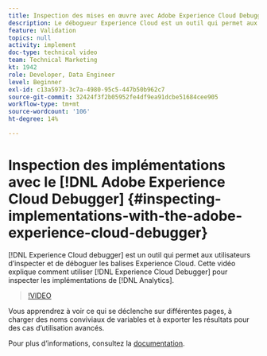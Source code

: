 ```yaml
---
title: Inspection des mises en œuvre avec Adobe Experience Cloud Debugger
description: Le débogueur Experience Cloud est un outil qui permet aux utilisateurs d’inspecter et de déboguer les balises Experience Cloud. Cette vidéo explique comment utiliser l’Experience Cloud Debugger pour inspecter les implémentations d’Analytics.
feature: Validation
topics: null
activity: implement
doc-type: technical video
team: Technical Marketing
kt: 1942
role: Developer, Data Engineer
level: Beginner
exl-id: c13a5973-3c7a-4980-95c5-447b50b962c7
source-git-commit: 32424f3f2b05952fe4df9ea91dcbe51684cee905
workflow-type: tm+mt
source-wordcount: '106'
ht-degree: 14%

---
```


# Inspection des implémentations avec le [!DNL Adobe Experience Cloud Debugger] {#inspecting-implementations-with-the-adobe-experience-cloud-debugger}

[!DNL Experience Cloud debugger] est un outil qui permet aux utilisateurs d’inspecter et de déboguer les balises Experience Cloud. Cette vidéo explique comment utiliser [!DNL Experience Cloud Debugger] pour inspecter les implémentations de [!DNL Analytics].

>[!VIDEO](https://video.tv.adobe.com/v/23878/?quality=12)

Vous apprendrez à voir ce qui se déclenche sur différentes pages, à charger des noms conviviaux de variables et à exporter les résultats pour des cas d’utilisation avancés.

Pour plus d’informations, consultez la [documentation](https://marketing.adobe.com/resources/help/en_US/experience-cloud-debugger/experience-cloud-debugger.html).
